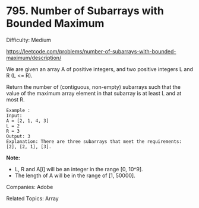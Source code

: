 # 795. Number of Subarrays with Bounded Maximum

Difficulty: Medium

https://leetcode.com/problems/number-of-subarrays-with-bounded-maximum/description/

We are given an array A of positive integers, and two positive integers L and R (L <= R).

Return the number of (contiguous, non-empty) subarrays such that the value of the maximum array element in that subarray is at least L and at most R.
```
Example :
Input: 
A = [2, 1, 4, 3]
L = 2
R = 3
Output: 3
Explanation: There are three subarrays that meet the requirements: [2], [2, 1], [3].
```
**Note:**

* L, R  and A[i] will be an integer in the range [0, 10^9].
* The length of A will be in the range of [1, 50000].

Companies: Adobe

Related Topics: Array
